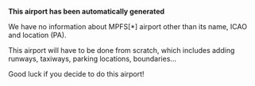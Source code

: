 **This airport has been automatically generated**

We have no information about MPFS[*] airport other than its name, ICAO and location (PA).

This airport will have to be done from scratch, which includes adding runways, taxiways, parking locations, boundaries...

Good luck if you decide to do this airport!